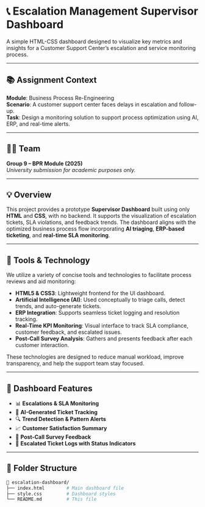 # 📞 Escalation Management Supervisor Dashboard

A simple HTML-CSS dashboard designed to visualize key metrics and insights for a Customer Support Center’s escalation and service monitoring process.

---

## 📚 Assignment Context

**Module**: Business Process Re-Engineering  
**Scenario**: A customer support center faces delays in escalation and follow-up.  
**Task**: Design a monitoring solution to support process optimization using AI, ERP, and real-time alerts.

---

## 🧑‍🎓 Team

**Group 9 – BPR Module (2025)**  
_University submission for academic purposes only._

---

## 💡 Overview

This project provides a prototype **Supervisor Dashboard** built using only **HTML** and **CSS**, with no backend. It supports the visualization of escalation tickets, SLA violations, and feedback trends. The dashboard aligns with the optimized business process flow incorporating **AI triaging**, **ERP-based ticketing**, and **real-time SLA monitoring**.

---

## 🧰 Tools & Technology

We utilize a variety of concise tools and technologies to facilitate process reviews and aid monitoring:

- **HTML5 & CSS3**: Lightweight frontend for the UI dashboard.
- **Artificial Intelligence (AI)**: Used conceptually to triage calls, detect trends, and auto-generate tickets.
- **ERP Integration**: Supports seamless ticket logging and resolution tracking.
- **Real-Time KPI Monitoring**: Visual interface to track SLA compliance, customer feedback, and escalated issues.
- **Post-Call Survey Analysis**: Gathers and presents feedback after each customer interaction.

These technologies are designed to reduce manual workload, improve transparency, and help the support team stay focused.

---

## 🎯 Dashboard Features

- 📊 **Escalations & SLA Monitoring**
- 📨 **AI-Generated Ticket Tracking**
- 🔍 **Trend Detection & Pattern Alerts**
- 📈 **Customer Satisfaction Summary**
- 📝 **Post-Call Survey Feedback**
- 🚨 **Escalated Ticket Logs with Status Indicators**

---

## 📁 Folder Structure

```bash
📁 escalation-dashboard/
├── index.html        # Main dashboard file
├── style.css         # Dashboard styles
└── README.md         # This file
```
